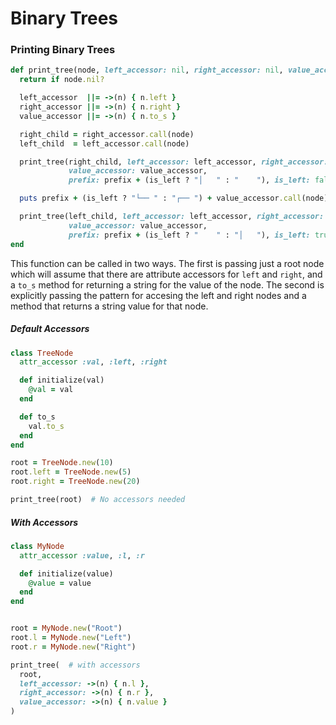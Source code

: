 # Binary Trees

### Printing Binary Trees

```ruby
def print_tree(node, left_accessor: nil, right_accessor: nil, value_accessor: nil, prefix: "", is_left: true)
  return if node.nil?

  left_accessor  ||= ->(n) { n.left }
  right_accessor ||= ->(n) { n.right }
  value_accessor ||= ->(n) { n.to_s }

  right_child = right_accessor.call(node)
  left_child  = left_accessor.call(node)

  print_tree(right_child, left_accessor: left_accessor, right_accessor: right_accessor,
             value_accessor: value_accessor,
             prefix: prefix + (is_left ? "│   " : "    "), is_left: false)

  puts prefix + (is_left ? "└── " : "┌── ") + value_accessor.call(node)

  print_tree(left_child, left_accessor: left_accessor, right_accessor: right_accessor,
             value_accessor: value_accessor,
             prefix: prefix + (is_left ? "    " : "│   "), is_left: true)
end
```

This function can be called in two ways. The first is passing just a root node which will assume that there are attribute accessors for `left` and `right`, and a `to_s` method for returning a string for the value of the node. The second is explicitly passing the pattern for accesing the left and right nodes and a method that returns a string value for that node.


##### Default Accessors
```ruby
class TreeNode
  attr_accessor :val, :left, :right

  def initialize(val)
    @val = val
  end

  def to_s
    val.to_s
  end
end

root = TreeNode.new(10)
root.left = TreeNode.new(5)
root.right = TreeNode.new(20)

print_tree(root)  # No accessors needed
```

##### With Accessors
```ruby
class MyNode
  attr_accessor :value, :l, :r

  def initialize(value)
    @value = value
  end
end


root = MyNode.new("Root")
root.l = MyNode.new("Left")
root.r = MyNode.new("Right")

print_tree(  # with accessors
  root,
  left_accessor: ->(n) { n.l },
  right_accessor: ->(n) { n.r },
  value_accessor: ->(n) { n.value }
)
```